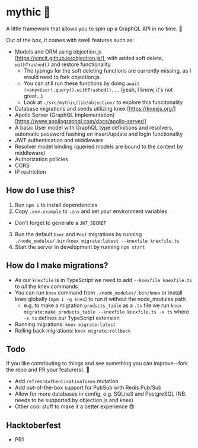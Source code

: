 # mythic 🔮

A little framework that allows you to spin up a GraphQL API in no time. 🚀

Out of the box, it comes with swell features such as:

- Models and ORM using objection.js [https://vincit.github.io/objection.js/], with added soft delete, `withTrashed()` and restore functionality
  - The typings for the soft deleting functions are currently missing, as I would need to fork objection.js.
  - You can still run these functions by doing `await (<any>User).query().withTrashed()...` (yeah, I know, it's not great...)
  - Look at `./src/mythic/lib/objection/` to explore this funcitonality
- Database migrations and seeds utilizing knex [https://knexjs.org/]
- Apollo Server (GraphQL Implementation) [https://www.apollographql.com/docs/apollo-server/]
- A basic User model with GraphQL type definitions and resolvers, automatic password hashing on insert/update and login functionality
- JWT authentication and middleware
- Resolver model binding (queried models are bound to the context by middleware)
- Authorization policies
- CORS
- IP restriction

## How do I use this?

1. Run `npm i` to install dependencies
2. Copy `.env.example` to `.env` and set your environment variables

- Don't forget to generate a `JWT_SECRET`

3. Run the default `User` and `Post` migrations by running `./node_modules/.bin/knex migrate:latest --knexfile knexfile.ts`
4. Start the server in development by running `npm start`

## How do I make migrations?

- As our `knexfile` is in TypeScript we need to add `--knexfile knexfile.ts` to _all_ the knex commands
- You can run `knex` command from `./node_modules/.bin/knex` or install knex globally (`npm i -g knex`) to run it without the node_modules path
  - e.g. to make a migration `products_table` as a `.ts` file we run `knex migrate:make products_table --knexfile knexfile.ts -x ts` where `-x ts` defines our TypeScript extension
- Running migrations: `knex migrate:latest`
- Rolling back migrations: `knex migrate:rollback`

## Todo

If you like contributing to things and see something you can improve--fork the repo and PR your feature(s). 🏅

- Add `refreshAuthenticationToken` mutation
- Add out-of-the-box support for PubSub with Redis Pub/Sub
- Allow for more databases in config, e.g. SQLite3 and PostgreSQL (NB. needs to be supported by objection.js and knex)
- Other cool stuff to make it a better experience 😎

## Hacktoberfest

- PR1
